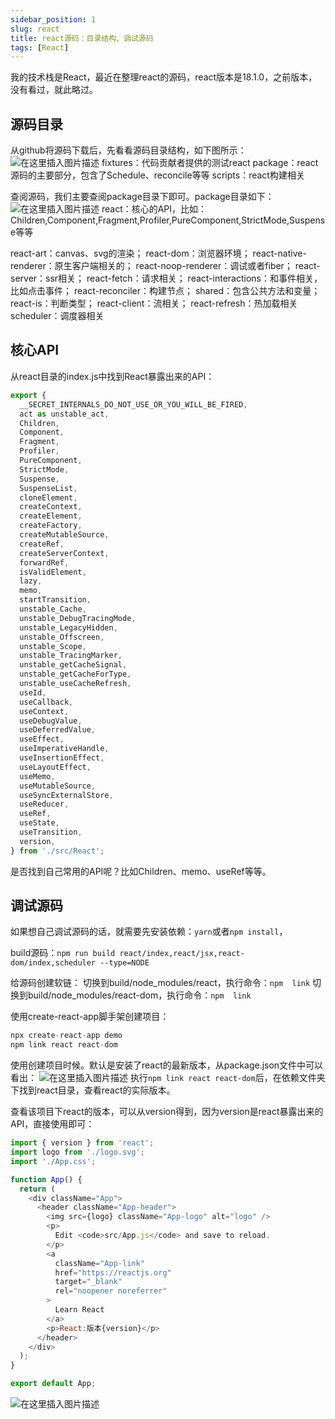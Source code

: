 ```yaml
---
sidebar_position: 1
slug: react
title: react源码：目录结构、调试源码
tags: [React]
---
```

<!--
 * @Author: duxinyues yongyuan253015@gmail.com
 * @Date: 2023-10-14 13:06:15
 * @LastEditors: duxinyues yongyuan253015@gmail.com
 * @LastEditTime: 2023-10-14 13:06:17
 * @FilePath: /blog/react/react202301.md
 * @Description: 
 * Copyright (c) 2023 by ${duxinyues} email: ${yongyuan253015@gmail.com}, All Rights Reserved.
-->

我的技术栈是React，最近在整理react的源码，react版本是18.1.0，之前版本，没有看过，就此略过。

## 源码目录
从github将源码下载后，先看看源码目录结构，如下图所示：
![在这里插入图片描述](https://img-blog.csdnimg.cn/394be1618e9140038cab2ac9e57fcbf7.png)
fixtures：代码贡献者提供的测试react
package：react源码的主要部分，包含了Schedule、reconcile等等
scripts：react构建相关

查阅源码，我们主要查阅package目录下即可。package目录如下：
![在这里插入图片描述](https://img-blog.csdnimg.cn/05e19ab0cd8941369540bdb0d8db4bc4.png)
react：核心的API，比如：Children,Component,Fragment,Profiler,PureComponent,StrictMode,Suspense等等

react-art：canvas、svg的渲染；
react-dom：浏览器环境；
react-native-renderer：原生客户端相关的；
react-noop-renderer：调试或者fiber；
react-server：ssr相关；
react-fetch：请求相关；
react-interactions：和事件相关，比如点击事件；
react-reconciler：构建节点；
shared：包含公共方法和变量；
react-is：判断类型；
react-client：流相关；
react-refresh：热加载相关
scheduler：调度器相关

## 核心API
从react目录的index.js中找到React暴露出来的API：

```javascript
export {
  __SECRET_INTERNALS_DO_NOT_USE_OR_YOU_WILL_BE_FIRED,
  act as unstable_act,
  Children,
  Component,
  Fragment,
  Profiler,
  PureComponent,
  StrictMode,
  Suspense,
  SuspenseList,
  cloneElement,
  createContext,
  createElement,
  createFactory,
  createMutableSource,
  createRef,
  createServerContext,
  forwardRef,
  isValidElement,
  lazy,
  memo,
  startTransition,
  unstable_Cache,
  unstable_DebugTracingMode,
  unstable_LegacyHidden,
  unstable_Offscreen,
  unstable_Scope,
  unstable_TracingMarker,
  unstable_getCacheSignal,
  unstable_getCacheForType,
  unstable_useCacheRefresh,
  useId,
  useCallback,
  useContext,
  useDebugValue,
  useDeferredValue,
  useEffect,
  useImperativeHandle,
  useInsertionEffect,
  useLayoutEffect,
  useMemo,
  useMutableSource,
  useSyncExternalStore,
  useReducer,
  useRef,
  useState,
  useTransition,
  version,
} from './src/React';
```

是否找到自己常用的API呢？比如Children、memo、useRef等等。

## 调试源码

如果想自己调试源码的话，就需要先安装依赖：`yarn`或者`npm install`，

build源码：`npm run build react/index,react/jsx,react-dom/index,scheduler --type=NODE`

给源码创建软链：
切换到build/node_modules/react，执行命令：`npm  link`
切换到build/node_modules/react-dom，执行命令：`npm  link `

使用create-react-app脚手架创建项目：

```javascript
npx create-react-app demo
npm link react react-dom
```
使用创建项目时候。默认是安装了react的最新版本，从package.json文件中可以看出：
![在这里插入图片描述](https://img-blog.csdnimg.cn/1dbece946e394b8bbc5700276614f40f.png)
执行`npm link react react-dom`后，在依赖文件夹下找到react目录，查看react的实际版本。

查看该项目下react的版本，可以从version得到，因为version是react暴露出来的API，直接使用即可：

```javascript
import { version } from 'react';
import logo from './logo.svg';
import './App.css';

function App() {
  return (
    <div className="App">
      <header className="App-header">
        <img src={logo} className="App-logo" alt="logo" />
        <p>
          Edit <code>src/App.js</code> and save to reload.
        </p>
        <a
          className="App-link"
          href="https://reactjs.org"
          target="_blank"
          rel="noopener noreferrer"
        >
          Learn React
        </a>
        <p>React:版本{version}</p>
      </header>
    </div>
  );
}

export default App;

```
![在这里插入图片描述](https://img-blog.csdnimg.cn/8f6b5eee55fd40e5835b6a439b869680.png)
